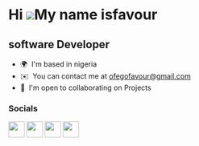 Hi ![](https://user-images.githubusercontent.com/18350557/176309783-0785949b-9127-417c-8b55-ab5a4333674e.gif)My name isfavour
================================================================================================================================================

software Developer
------------------

* 🌍  I'm based in nigeria
* ✉️  You can contact me at [ofegofavour@gmail.com](mailto:ofegofavour@gmail.com)
* 🤝  I'm open to collaborating on Projects




### Socials

<p align="left"> <a href="https://discord.com/users/ofegorfavour#7453" target="_blank" rel="noreferrer"><img src="https://raw.githubusercontent.com/danielcranney/readme-generator/main/public/icons/socials/discord.svg" width="32" height="32" /></a> <a href="https://www.github.com/okwisfav" target="_blank" rel="noreferrer"><img src="https://raw.githubusercontent.com/danielcranney/readme-generator/main/public/icons/socials/github.svg" width="32" height="32" /></a> <a href="https://www.linkedin.com/in/oghenefego-oghenekohworo-74aa4694/" target="_blank" rel="noreferrer"><img src="https://raw.githubusercontent.com/danielcranney/readme-generator/main/public/icons/socials/linkedin.svg" width="32" height="32" /></a> <a href="https://www.twitter.com/OfegoFavour" target="_blank" rel="noreferrer"><img src="https://raw.githubusercontent.com/danielcranney/readme-generator/main/public/icons/socials/twitter.svg" width="32" height="32" /></a></p>

